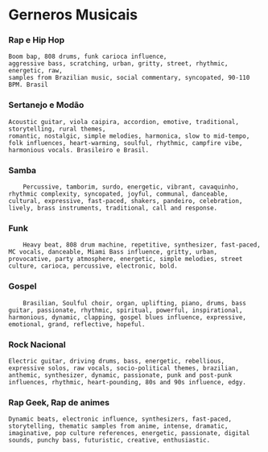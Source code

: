 # Gerneros Musicais

### Rap e Hip Hop
    Boom bap, 808 drums, funk carioca influence, 
    aggressive bass, scratching, urban, gritty, street, rhythmic, energetic, raw, 
    samples from Brazilian music, social commentary, syncopated, 90-110 BPM. Brasil

### Sertanejo e Modão
    Acoustic guitar, viola caipira, accordion, emotive, traditional, storytelling, rural themes, 
    romantic, nostalgic, simple melodies, harmonica, slow to mid-tempo, folk influences, heart-warming, soulful, rhythmic, campfire vibe, harmonious vocals. Brasileiro e Brasil.

### Samba
        Percussive, tamborim, surdo, energetic, vibrant, cavaquinho, rhythmic complexity, syncopated, joyful, communal, danceable, cultural, expressive, fast-paced, shakers, pandeiro, celebration, lively, brass instruments, traditional, call and response.

### Funk
        Heavy beat, 808 drum machine, repetitive, synthesizer, fast-paced, MC vocals, danceable, Miami Bass influence, gritty, urban, provocative, party atmosphere, energetic, simple melodies, street culture, carioca, percussive, electronic, bold.

### Gospel
        Brasilian, Soulful choir, organ, uplifting, piano, drums, bass guitar, passionate, rhythmic, spiritual, powerful, inspirational, harmonious, dynamic, clapping, gospel blues influence, expressive, emotional, grand, reflective, hopeful.

### Rock Nacional

    Electric guitar, driving drums, bass, energetic, rebellious, expressive solos, raw vocals, socio-political themes, brazilian, anthemic, synthesizer, dynamic, passionate, punk and post-punk influences, rhythmic, heart-pounding, 80s and 90s influence, edgy.

### Rap Geek, Rap de animes

    Dynamic beats, electronic influence, synthesizers, fast-paced, storytelling, thematic samples from anime, intense, dramatic, imaginative, pop culture references, energetic, passionate, digital sounds, punchy bass, futuristic, creative, enthusiastic.
